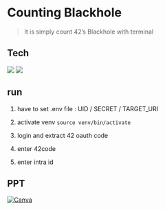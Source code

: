 # Counting Blackhole
> It is simply count 42’s Blackhole with terminal

## Tech
<img src="https://img.shields.io/badge/Python-3776AB?style=flat&logo=python&logoColor=white"/><a>
<img src="https://img.shields.io/badge/42API-000000?style=flat&logo=42&logoColor=white"/>


## run

1. have to set .env file : UID / SECRET / TARGET_URI

2. activate venv `source venv/bin/activate`
3. login and extract 42 oauth code
4. enter 42code
5. enter intra id
 
## PPT
[![Canva](https://img.shields.io/badge/Canva-00C4CC?style=for-the-badge&logo=canva&logoColor=white)](https://www.canva.com/design/DAGGlWoVXmU/uxgnJD904JzgG6LNSY9edg/edit?utm_content=DAGGlWoVXmU&utm_campaign=designshare&utm_medium=link2&utm_source=sharebutton)

<!--
https://www.d5br5.dev/blog/pro_tip/tech_stack_icon  // 기술스택 뱃지 활용법 블로그
<img src="https://img.shields.io/badge/@-00599C?style=flat&logo=@&logoColor=white"/> // 기술스택 뱃지 양식
-->

<!--
https://www.d5br5.dev/blog/pro_tip/tech_stack_icon  // 기술스택 뱃지 활용법 블로그
<img src="https://img.shields.io/badge/@-00599C?style=flat&logo=@&logoColor=white"/> // 기술스택 뱃지 양식
-->
